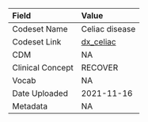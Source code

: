 |Field            |Value          |
|:----------------|:--------------|
|Codeset Name     |Celiac disease |
|Codeset Link     |[dx_celiac](https://github.com/PEDSnet/Variable-Dictionary/blob/main/condition/dx_celiac.csv)|
|CDM              |NA             |
|Clinical Concept |RECOVER        |
|Vocab            |NA             |
|Date Uploaded    |2021-11-16     |
|Metadata         |NA             |
